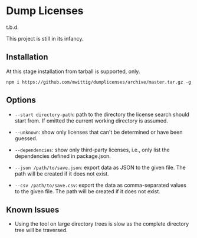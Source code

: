 Dump Licenses
=============

t.b.d.

This project is still in its infancy.

Installation
------------

At this stage installation from tarball is supported, only.

    npm i https://github.com/mwittig/dumplicenses/archive/master.tar.gz -g

Options
-------

* `--start directory-path`: path to the directory the license search should start from. 
    If omitted the current working directory is assumed.

* `--unknown`: show only licenses that can't be determined or have been guessed.

* `--dependencies`: show only third-party licenses, i.e., only list the dependencies defined in package.json.

* `--json /path/to/save.json`: export data as JSON to the given file. 
    The path will be created if it does not exist.

* `--csv /path/to/save.csv`: export the data as comma-separated values to the given file. 
    The path will be created if it does not exist.

Known Issues
------------

* Using the tool on large directory trees is slow as the complete directory tree will be traversed.